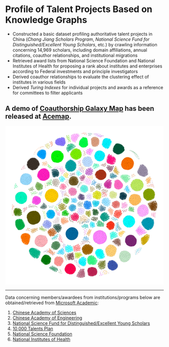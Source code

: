 # Profile of Talent Projects Based on Knowledge Graphs
+ Constructed a basic dataset profiling authoritative talent projects in China (*Chang Jiang Scholars Program*, *National Science Fund for Distinguished/Excellent Young Scholars*, etc.) by crawling information concerning 14,969 scholars, including domain affiliations, annual citations, coauthor relationships, and institutional migrations
+ Retrieved award lists from National Science Foundation and National Institutes of Health for proposing a rank about institutes and enterprises according to Federal investments and principle investigators
+ Derived coauthor relationships to evaluate the clustering effect of institutes in various fields
+ Derived *Turing Indexes* for individual projects and awards as a reference for committees to filter applicants
## A demo of [Coauthorship Galaxy Map](https://acemap.info/demo1) has been released at [Acemap](https://acemap.info/).
![](./coauthor/coauthor.png)

---
Data concerning members/awardees from institutions/programs below are obtained/retrieved from [Microsoft Academic](https://preview.academic.microsoft.com):
1. [Chinese Academy of Sciences](http://english.cas.cn/)
2. [Chinese Academy of Engineering](http://en.cae.cn/en/)
3. [National Science Fund for Distinguished/Excellent Young Scholars](http://www.nsfc.gov.cn/english/site_1/index.html)
4. [10,000 Talents Plan](http://rencai.people.com.cn/GB/362597/370672/index.html)
5. [National Science Foundation](https://www.nsf.gov/)
6. [National Institutes of Health](https://www.nih.gov)